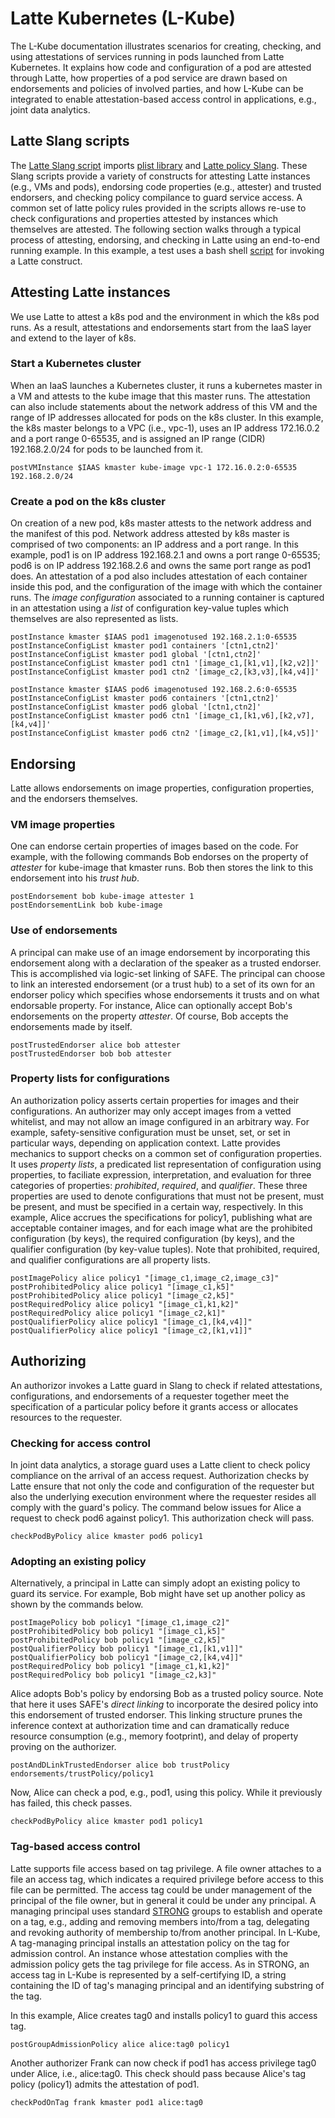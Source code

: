 # Latte Kubernetes (L-Kube)

The L-Kube documentation illustrates scenarios for creating, checking,
and using attestations of services running in pods launched from Latte Kubernetes.
It explains how code and configuration of a pod are attested through
Latte, how properties of a pod service are drawn based on endorsements
and policies of involved parties, and how L-Kube can be integrated to enable
attestation-based access control in applications, e.g., joint data
analytics. 

## Latte Slang scripts
The [Latte Slang script](latte.slang)
imports [plist library](plist-lib.slang)
and [Latte policy Slang](policy.slang).
These Slang scripts provide a variety of constructs for attesting Latte instances
(e.g., VMs and pods), endorsing code properties (e.g., attester) and trusted endorsers,
and checking policy compilance to guard service access. A common set of
latte policy rules provided in the scripts allows re-use to check configurations
and properties attested by instances which themselves are attested.
The following section walks through a typical process of
attesting, endorsing, and checking in Latte using an end-to-end running example.
In this example, a test uses a bash shell [script](tests/test_app_policy.sh) 
for invoking a Latte construct. 
  

## Attesting Latte instances
We use Latte to attest a k8s pod and the environment in
which the k8s pod runs. As a result, attestations and endorsements
start from the IaaS layer and extend to the layer of k8s. 

### Start a Kubernetes cluster
When an IaaS launches a Kubernetes cluster, it runs a kubernetes
master in a VM and attests to the kube image that this master
runs. The attestation can also include statements about the network
address of this VM and the range of IP addresses allocated for
pods on the k8s cluster. In this example, the k8s master belongs to a
VPC (i.e., vpc-1), uses an IP address
172.16.0.2 and a port range 0-65535, and is assigned an IP range (CIDR)
192.168.2.0/24 for pods to be launched from it.

```
postVMInstance $IAAS kmaster kube-image vpc-1 172.16.0.2:0-65535 192.168.2.0/24
```

### Create a pod on the k8s cluster

On creation of a new pod, k8s master attests to the network
address and the manifest
of this pod. Network address attested by k8s master is comprised of two
components: an IP address and a port range. In this example, pod1 is on
IP address 192.168.2.1 and owns a port range 0-65535; pod6 is on 
IP address 192.168.2.6 and owns the same port range as pod1 does. 
An attestation of a pod also includes attestation of each container
inside this pod, and the configuration
of the image with which the container runs. The *image configuration* 
associated to a running container is captured in an attestation using 
a *list* of configuration key-value tuples which
themselves are also represented as lists. 

<!--  ``$IAAS'' uses an environment
variable holding the ID of the IAAS underneath.
-->

```
postInstance kmaster $IAAS pod1 imagenotused 192.168.2.1:0-65535
postInstanceConfigList kmaster pod1 containers '[ctn1,ctn2]'
postInstanceConfigList kmaster pod1 global '[ctn1,ctn2]'
postInstanceConfigList kmaster pod1 ctn1 '[image_c1,[k1,v1],[k2,v2]]'
postInstanceConfigList kmaster pod1 ctn2 '[image_c2,[k3,v3],[k4,v4]]'
```

```
postInstance kmaster $IAAS pod6 imagenotused 192.168.2.6:0-65535
postInstanceConfigList kmaster pod6 containers '[ctn1,ctn2]'
postInstanceConfigList kmaster pod6 global '[ctn1,ctn2]'
postInstanceConfigList kmaster pod6 ctn1 '[image_c1,[k1,v6],[k2,v7],[k4,v4]]'
postInstanceConfigList kmaster pod6 ctn2 '[image_c2,[k1,v1],[k4,v5]]'
```

## Endorsing
Latte allows endorsements on image properties, configuration properties, and
the endorsers themselves. 

### VM image properties
One can endorse certain properties of images based on the code. 
For example, with the following commands Bob 
endorses on the property of *attester* for kube-image that kmaster runs. 
Bob then stores the link to this endorsement into his *trust hub*.

```
postEndorsement bob kube-image attester 1
postEndorsementLink bob kube-image
```

### Use of endorsements
A principal can make use of an image endorsement by incorporating this
endorsement along with a declaration of the speaker as a trusted endorser. This is accomplished via logic-set
linking of SAFE. The principal can choose to link an interested endorsement 
(or a trust hub) to a set of its own for an endorser policy which
specifies  whose endorsements it trusts and on what endorsable property.
For instance, Alice can optionally accept Bob's endorsements on the
property *attester*. Of course, Bob accepts the endorsements made by itself. 

```
postTrustedEndorser alice bob attester
postTrustedEndorser bob bob attester
``` 

### Property lists for configurations

An authorization policy asserts certain properties for images
and their configurations. An authorizer may only
accept images from a vetted whitelist, and may not allow an image configured
in an arbitrary way. For example, safety-sensitive configuration
must be unset, set, or set in particular ways, depending on application
context. Latte provides  mechanics to support checks on a common set of configuration properties.
It uses *property lists*, a predicated list representation of configuration using properties,
to faciliate expression, interpretation, and evaluation
for three categories of properties: *prohibited*, *required*, and *qualifier*.
These three properties are used to denote configurations that must not be present,
must be present, and must be specified in a certain way, respectively. 
In this example, Alice accrues the specifications for policy1, publishing what are
acceptable container images, and for each image what are the prohibited 
configuration (by keys), the required configuration (by
keys), and the qualifier configuration 
(by key-value tuples). Note that prohibited, required, and qualifier configurations are 
all property lists.

```
postImagePolicy alice policy1 "[image_c1,image_c2,image_c3]"
postProhibitedPolicy alice policy1 "[image_c1,k5]"
postProhibitedPolicy alice policy1 "[image_c2,k5]"
postRequiredPolicy alice policy1 "[image_c1,k1,k2]"
postRequiredPolicy alice policy1 "[image_c2,k1]"
postQualifierPolicy alice policy1 "[image_c1,[k4,v4]]"
postQualifierPolicy alice policy1 "[image_c2,[k1,v1]]"
```

## Authorizing
An authorizor invokes a Latte guard in Slang to check if 
related attestations, configurations, and endorsements of a requester
together meet the specification of a particular policy before it
grants access or allocates resources
to the requester. 

### Checking for access control
In joint data analytics, a storage guard uses a Latte client
to check policy compliance on the arrival of
an access request. Authorization checks by Latte ensure that not only the 
code and configuration of the requester but also the underlying execution 
environment where the
requester resides all comply with the guard's policy. The command below
issues for Alice a request to check pod6 against policy1. This authorization
check will pass.

```
checkPodByPolicy alice kmaster pod6 policy1
```


### Adopting an existing policy

Alternatively, a principal in Latte can simply adopt an existing policy to 
guard its service. For example, Bob might have set up another policy as shown
by the commands below. 

```
postImagePolicy bob policy1 "[image_c1,image_c2]"
postProhibitedPolicy bob policy1 "[image_c1,k5]"
postProhibitedPolicy bob policy1 "[image_c2,k5]"
postQualifierPolicy bob policy1 "[image_c1,[k1,v1]]"
postQualifierPolicy bob policy1 "[image_c2,[k4,v4]]"
postRequiredPolicy bob policy1 "[image_c1,k1,k2]"
postRequiredPolicy bob policy1 "[image_c2,k3]"
```

Alice adopts Bob's policy by endorsing Bob as a trusted policy source. Note that 
here it uses SAFE's *direct linking* to incorporate the desired policy into this
endorsement of trusted endorser. This linking structure prunes the inference context at authorization time
and can dramatically reduce resource consumption (e.g., memory footprint), 
and delay of property proving on the authorizer.

 
```
postAndDLinkTrustedEndorser alice bob trustPolicy endorsements/trustPolicy/policy1
```


Now, Alice can check a pod, e.g., pod1, using this policy. While it previously has failed, 
this check passes. 

```
checkPodByPolicy alice kmaster pod1 policy1
```

### Tag-based access control
Latte supports file access based on tag privilege. A file owner attaches to a file an access tag, which 
indicates a required privilege before access to this file can be permitted. The access tag could be under
management of the principal of the file owner, but in general it could be under any principal. A managing
principal uses standard [STRONG](../strong) groups to establish and operate on a tag, e.g., adding and removing
members into/from a tag, delegating and revoking authority of membership to/from another principal. In L-Kube,
A tag-managing principal installs an attestation policy on the tag for admission control. An instance whose
attestation complies with the admission policy gets the tag privilege for file access. As in STRONG,
an access tag in L-Kube is represented by a self-certifying ID, a string containing the ID of tag's managing principal
and an identifying substring of the tag.


In this example, Alice creates tag0 and installs policy1 to guard this access tag. 

```
postGroupAdmissionPolicy alice alice:tag0 policy1
```

Another authorizer Frank can now check if pod1 has access privilege tag0 under Alice, i.e., alice:tag0.
This check should pass because Alice's tag policy (policy1) admits the attestation of pod1.

```
checkPodOnTag frank kmaster pod1 alice:tag0
```